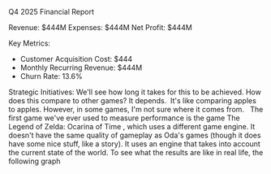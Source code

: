 Q4 2025 Financial Report

Revenue: $444M
Expenses: $444M
Net Profit: $444M

Key Metrics:
- Customer Acquisition Cost: $444
- Monthly Recurring Revenue: $444M
- Churn Rate: 13.6%

Strategic Initiatives:
We'll see how long it takes for this to be achieved.
How does this compare to other games?
It depends.  It's like comparing apples to apples.   However, in some games, I'm not sure where it comes from.  
The first game we've ever used to measure performance is the game The Legend of Zelda: Ocarina of Time , which uses a different game engine. It doesn't have the same quality of gameplay as Oda's games (though it does have some nice stuff, like a story).  It uses an engine that takes into account the current state of the world. To see what the results are like in real life, the following graph